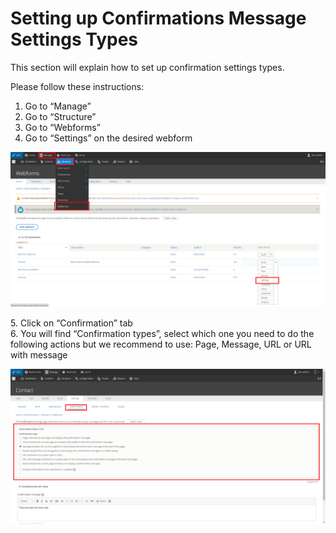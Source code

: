 # Setting up Confirmations Message Settings Types

This section will explain how to set up confirmation settings types.

Please follow these instructions:

1. Go to “Manage”
2. Go to “Structure”
3. Go to “Webforms”
4. Go to “Settings” on the desired webform

![](../../../.gitbook/assets/pasted-image-0-2-.png)

&#x20;5\. Click on “Confirmation” tab\
&#x20;6\. You will find “Confirmation types”, select which one you need to do the following actions but we recommend to use: Page, Message, URL or URL with message

![](../../../.gitbook/assets/pasted-image-0-3-.png)
